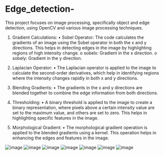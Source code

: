 # Edge_detection-
This project focuses on image processing, specifically object and edge detection, using OpenCV and various image processing techniques. 

1.	Gradient Calculations:
•	Sobel Operator: The code calculates the gradients of an image using the Sobel operator in both the x and y directions. This helps in detecting edges in the image by highlighting regions of high intensity change.
o	sobelx: Gradient in the x direction.
o	sobely: Gradient in the y direction.

2.	Laplacian Operator:
•	The Laplacian operator is applied to the image to calculate the second-order derivatives, which help in identifying regions where the intensity changes rapidly in both x and y directions.

4.	Blending Gradients:
•	The gradients in the x and y directions are blended together to combine the edge information from both directions.

6.	Thresholding:
•	A binary threshold is applied to the image to create a binary representation, where pixels above a certain intensity value are set to the maximum value, and others are set to zero. This helps in highlighting specific features in the image.

7.	Morphological Gradient:
•	The morphological gradient operation is applied to the blended gradients using a kernel. This operation helps in enhancing the edges and features in the image.

![image](https://github.com/user-attachments/assets/d51b0945-66fa-4ea6-a8de-6bcb06da249d)
![image](https://github.com/user-attachments/assets/6a9df18e-8624-4ea5-afe5-498a31d96adc)
![image](https://github.com/user-attachments/assets/e2df073a-7cd3-47f9-9d24-84b622e5cdc8)
![image](https://github.com/user-attachments/assets/84830494-08aa-4e1d-af9b-3f2eb0eef5d6)
![image](https://github.com/user-attachments/assets/50345dfa-b488-49a1-aafc-179a5c37b7cc)
![image](https://github.com/user-attachments/assets/9e0e5263-c03c-4afb-8eea-47ba1607e74e)
![image](https://github.com/user-attachments/assets/269d9aee-9b21-4c4c-99fd-77a2b658d117)

